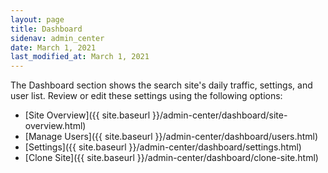 ```yaml
---
layout: page
title: Dashboard
sidenav: admin_center
date: March 1, 2021
last_modified_at: March 1, 2021
---
```


<i class="icon-dashboard"></i> The Dashboard section shows the search site's daily traffic, settings, and user list. Review or edit these settings using the following options:

* [Site Overview]({{ site.baseurl }}/admin-center/dashboard/site-overview.html)
* [Manage Users]({{ site.baseurl }}/admin-center/dashboard/users.html)
* [Settings]({{ site.baseurl }}/admin-center/dashboard/settings.html)
* [Clone Site]({{ site.baseurl }}/admin-center/dashboard/clone-site.html)